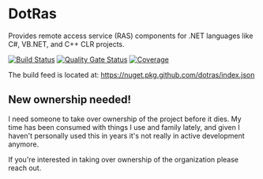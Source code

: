 # DotRas
Provides remote access service (RAS) components for .NET languages like C#, VB.NET, and C++ CLR projects.

[![Build Status](https://github.com/dotras/dotras/actions/workflows/ci.yml/badge.svg)](https://github.com/DotRas/DotRas/actions/workflows/ci.yml)
[![Quality Gate Status](https://sonarcloud.io/api/project_badges/measure?project=DotRas_DotRas&metric=alert_status)](https://sonarcloud.io/summary/new_code?id=DotRas_DotRas)
[![Coverage](https://sonarcloud.io/api/project_badges/measure?project=DotRas_DotRas&metric=coverage)](https://sonarcloud.io/summary/new_code?id=DotRas_DotRas)

The build feed is located at: https://nuget.pkg.github.com/dotras/index.json

## New ownership needed!
I need someone to take over ownership of the project before it dies. My time has been consumed with things I use and family lately, and given I haven't personally used this in years it's not really in active development anymore.

If you're interested in taking over ownership of the organization please reach out.
